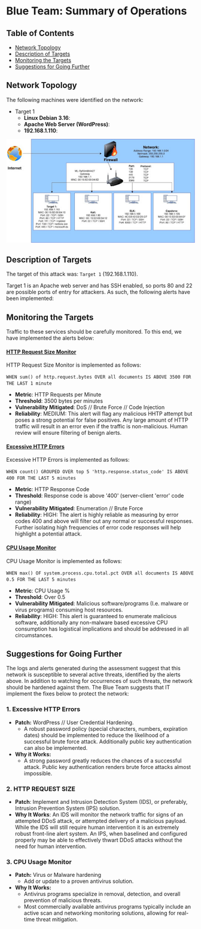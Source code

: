 # Blue Team: Summary of Operations

## Table of Contents
- [Network Topology](#Network-Topology)
- [Description of Targets](#Description-of-Targets)
- [Monitoring the Targets](#Monitoring-the-Targets)
- [Suggestions for Going Further](#Suggestions-for-Going-Further)

## Network Topology

The following machines were identified on the network:
- Target 1
  - **Linux Debian 3.16**:
  - **Apache Web Server (WordPress)**:
  - **192.168.1.110**:

<img src="/Images/net-topology.png">

## Description of Targets

The target of this attack was: `Target 1` (192.168.1.110).

Target 1 is an Apache web server and has SSH enabled, so ports 80 and 22 are possible ports of entry for attackers. As such, the following alerts have been implemented:

## Monitoring the Targets

Traffic to these services should be carefully monitored. To this end, we have implemented the alerts below:

#### <ins>HTTP Request Size Monitor</ins>

HTTP Request Size Monitor is implemented as follows:

`WHEN sum() of http.request.bytes OVER all documents IS ABOVE 3500 FOR THE LAST 1 minute`

  - **Metric**: HTTP Requests per Minute
  - **Threshold**: 3500 bytes per minutes
  - **Vulnerability Mitigated**: DoS // Brute Force // Code Injection
  - **Reliability**: MEDIUM: This alert will flag any malicious HHTP attempt but poses a strong potential for false positives. Any large amount of HTTP traffic will result in an error even if the traffic is non-malicious. Human review will ensure filtering of benign alerts.

#### <ins>Excessive HTTP Errors</ins>
Excessive HTTP Errors is implemented as follows:

`WHEN count() GROUPED OVER top 5 'http.response.status_code' IS ABOVE 400 FOR THE LAST 5 minutes`

  - **Metric**: HTTP Response Code
  - **Threshold**: Response code is above '400' (server-client 'error' code range)
  - **Vulnerability Mitigated**: Enumeration // Brute Force
  - **Reliability**: HIGH: The alert is highly reliable as measuring by error codes 400 and above will filter out any normal or successful responses. Further isolating high frequencies of error code responses will help highlight a potential attack.

#### <ins>CPU Usage Monitor</ins>
CPU Usage Monitor is implemented as follows:

`WHEN max() OF system.process.cpu.total.pct OVER all documents IS ABOVE 0.5 FOR THE LAST 5 minutes`

  - **Metric**: CPU Usage %
  - **Threshold**: Over 0.5
  - **Vulnerability Mitigated**: Malicious software/programs (I.e. malware or virus programs) consuming host resources.
  - **Reliability**: HIGH: This alert is guaranteed to enumerate malicious software, additionally any non-malware based excessive CPU consumption has logistical implications and should be addressed in all circumstances.


## Suggestions for Going Further

The logs and alerts generated during the assessment suggest that this network is susceptible to several active threats, identified by the alerts above. In addition to watching for occurrences of such threats, the network should be hardened against them. The Blue Team suggests that IT implement the fixes below to protect the network:


### 1. **Excessive HTTP Errors**
- **Patch:** WordPress // User Credential Hardening.
    - A robust password policy (special characters, numbers, expiration dates) should be implemented to reduce the likelihood of a successful brute force attack. Additionally public key authentication can also be implemented.
- **Why it Works:**
    - A strong password greatly reduces the chances of a successful attack. Public key authentication renders brute force attacks almost impossible.

### 2. **HTTP REQUEST SIZE**
- **Patch**: Implement and Intrusion Detection System (IDS), or preferably, Intrusion Prevention System (IPS) solution.
- **Why It Works**: An IDS will monitor the network traffic for signs of an attempted DDoS attack, or attempted delivery of a malicious payload. While the IDS will still require human intervention it is an extremely robust front-line alert system. An IPS, when baselined and configured properly may be able to effectively thwart DDoS attacks without the need for human intervention.

### 3. **CPU Usage Monitor**
- **Patch:** Virus or Malware hardening
    - Add or update to a proven antivirus solution.
- **Why It Works:**
    - Antivirus programs specialize in removal, detection, and overall prevention of malicious threats.
    - Most commercially available antivirus programs typically include an active scan and networking monitoring solutions, allowing for real-time threat mitigation.
